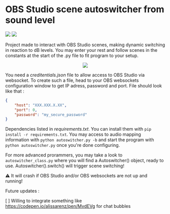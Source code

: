 # OBS Studio scene autoswitcher from sound level

[![](https://img.shields.io/badge/Build-stable-green.svg)](https://github.com/Tharos-ux/autoswitcher/)
[![](https://img.shields.io/badge/Interface-unfinished-red.svg)](https://github.com/Tharos-ux/autoswitcher/)

Project made to interact with OBS Studio scenes, making dynamic switching in reaction to dB levels.
You may enter your rest and follow scenes in the constants at the start of the .py file to fit program to your setup.

<p align="center">
  <img src="https://github.com/Tharos-ux/autoswitcher/blob/main/example.gif" />
</p>

You need a *creditentials.json* file to allow access to OBS Studio via websocket.
To create such a file, head to your OBS websockets configuration window to get IP adress, password and port.
File should look like that :
```json
{
    "host": "XXX.XXX.X.XX",
    "port": 0,
    "password": "my_secure_password"
}
```
Dependencies listed in *requirements.txt*. You can install them with `pip install -r requirements.txt`.
You may access to audio mapping information with `python autoswitcher.py -b` and start the program with `python autoswitcher.py` once you're done configuring.

For more advanced prorammers, you may take a look to `autoswitcher_class.py` where you will find a Autoswitcher() object, ready to use. Autoswitcher().switch() will trigger scene switching!

:warning: It will crash if OBS Studio and/or OBS websockets are not up and running!

Future updates : 

[ ] Willing to integrate something like https://codepen.io/alissarenz/pen/MvdEVg for chat bubbles